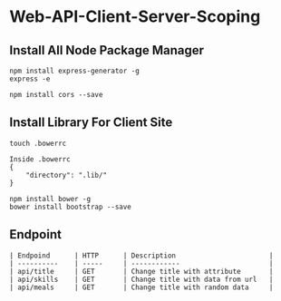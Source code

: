 # Web-API-Client-Server-Scoping

## Install All Node Package Manager

```
npm install express-generator -g
express -e

npm install cors --save
```

## Install Library For Client Site

```
touch .bowerrc

Inside .bowerrc
{
    "directory": ".lib/"
}

npm install bower -g
bower install bootstrap --save
```

## Endpoint

```
| Endpoind      | HTTP      | Description                       |
| ----------    | -----     | ------------                      |
| api/title     | GET       | Change title with attribute       |
| api/skills    | GET       | Change title with data from url   |
| api/meals     | GET       | Change title with random data     |
```
